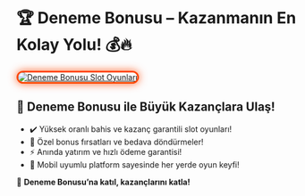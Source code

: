 <h1>🏆 Deneme Bonusu – Kazanmanın En Kolay Yolu! 💰🔥</h1>
<p><a title="Deneme Bonusu Slot Oyunları" href="https://shortir.online/forksly"> <img style="max-width: 100%; border: 3px solid #ff4500; border-radius: 15px; box-shadow: 0px 0px 15px rgba(255, 69, 0, 0.8);" src="https://i.ibb.co/fzkDrjqJ/d9e38c74-57d5-4a4d-b8a4-5a04810d5094.jpg" alt="Deneme Bonusu Slot Oyunları" /> </a></p>
<h2>🚀 Deneme Bonusu ile Büyük Kazançlara Ulaş!</h2>
<ul>
<li>✔️ Yüksek oranlı bahis ve kazanç garantili slot oyunları!</li>
<li>🎁 Özel bonus fırsatları ve bedava döndürmeler!</li>
<li>⚡️ Anında yatırım ve hızlı ödeme garantisi!</li>
<li>📱 Mobil uyumlu platform sayesinde her yerde oyun keyfi!</li>
</ul>
<p>💎 <strong>Deneme Bonusu’na katıl, kazançlarını katla!</strong></p>
